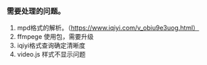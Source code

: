 ### 需要处理的问题。
1. mpd格式的解析。（https://www.iqiyi.com/v_obiu9e3uog.html）
2. ffmpege 使用包，需要升级
3. iqiyi格式查询确定清晰度
4. video.js 样式不显示问题